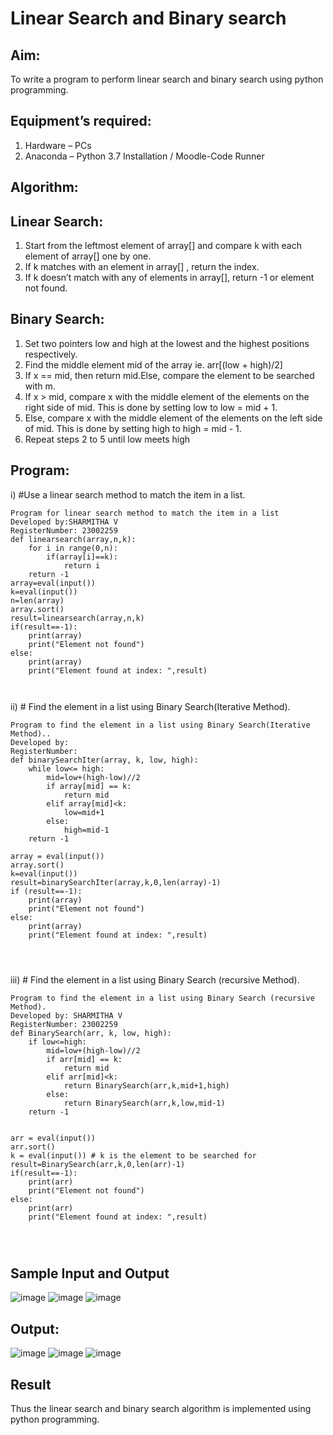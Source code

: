 # Linear Search and Binary search
## Aim:
To write a program to perform linear search and binary search using python programming.
## Equipment’s required:
1.	Hardware – PCs
2.	Anaconda – Python 3.7 Installation / Moodle-Code Runner
## Algorithm:
## Linear Search:
1.	Start from the leftmost element of array[] and compare k with each element of array[] one by one.
2.	If k matches with an element in array[] , return the index.
3.	If k doesn’t match with any of elements in array[], return -1 or element not found.
## Binary Search:
1.	Set two pointers low and high at the lowest and the highest positions respectively.
2.	Find the middle element mid of the array ie. arr[(low + high)/2]
3.	If x == mid, then return mid.Else, compare the element to be searched with m.
4.	If x > mid, compare x with the middle element of the elements on the right side of mid. This is done by setting low to low = mid + 1.
5.	Else, compare x with the middle element of the elements on the left side of mid. This is done by setting high to high = mid - 1.
6.	Repeat steps 2 to 5 until low meets high
## Program:
i)	#Use a linear search method to match the item in a list.
```
Program for linear search method to match the item in a list
Developed by:SHARMITHA V
RegisterNumber: 23002259
def linearsearch(array,n,k):
    for i in range(0,n):
        if(array[i]==k):
            return i
    return -1
array=eval(input())
k=eval(input())
n=len(array)
array.sort()
result=linearsearch(array,n,k)
if(result==-1):
    print(array)
    print("Element not found")
else:
    print(array)
    print("Element found at index: ",result)



```
ii)	# Find the element in a list using Binary Search(Iterative Method).
```
Program to find the element in a list using Binary Search(Iterative Method)..
Developed by:
RegisterNumber: 
def binarySearchIter(array, k, low, high):
    while low<= high:
        mid=low+(high-low)//2
        if array[mid] == k:
            return mid
        elif array[mid]<k:
            low=mid+1
        else:
            high=mid-1
    return -1
    
array = eval(input())
array.sort()
k=eval(input())
result=binarySearchIter(array,k,0,len(array)-1)
if (result==-1):
    print(array)
    print("Element not found")
else:
    print(array)
    print("Element found at index: ",result)




```
iii)	# Find the element in a list using Binary Search (recursive Method).
```
Program to find the element in a list using Binary Search (recursive Method).
Developed by: SHARMITHA V
RegisterNumber: 23002259
def BinarySearch(arr, k, low, high):
    if low<=high:
        mid=low+(high-low)//2
        if arr[mid] == k:
            return mid
        elif arr[mid]<k:
            return BinarySearch(arr,k,mid+1,high)
        else:
            return BinarySearch(arr,k,low,mid-1)
    return -1
    
    
arr = eval(input())
arr.sort()
k = eval(input()) # k is the element to be searched for
result=BinarySearch(arr,k,0,len(arr)-1)
if(result==-1):
    print(arr)
    print("Element not found")
else:
    print(arr)
    print("Element found at index: ",result)




```
## Sample Input and Output
![image](https://github.com/sharmitha3/Search-Algorithm/assets/145974496/5d30768f-8342-4cba-8a8b-0125c474e809)
![image](https://github.com/sharmitha3/Search-Algorithm/assets/145974496/0f2d0691-5c9d-46d9-aef0-5464dff17592)
![image](https://github.com/sharmitha3/Search-Algorithm/assets/145974496/2f7cd305-9d8a-4bdc-ac87-0b2cb3c533d3)

## Output:
![image](https://github.com/sharmitha3/Search-Algorithm/assets/145974496/d793d710-8a79-47bd-8391-35dfc3e4771c)
![image](https://github.com/sharmitha3/Search-Algorithm/assets/145974496/05520bbe-2998-40f3-ab78-4915b0f870f2)
![image](https://github.com/sharmitha3/Search-Algorithm/assets/145974496/2e60f648-1885-4094-974b-9884053e65d9)





## Result
Thus the linear search and binary search algorithm is implemented using python programming.

